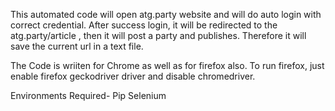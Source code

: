 This automated code will open atg.party website and will do auto login with correct credential.
After success login, it will be redirected to the atg.party/article , then it will post a party and publishes.
Therefore it will save the current url in a text file.






The Code is wriiten for Chrome as well as for firefox also. 
To run firefox, just enable firefox  geckodriver driver and disable chromedriver.

Environments Required-
Pip
Selenium 

